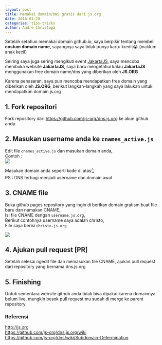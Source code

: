 ```yaml
---
layout: post
title: Memakai domain/DNS gratis dari js.org
date: 2016-01-20
categories: tips-tricks
author: Andre Christoga
---
```

Setelah setahun memakai domain github.io, saya berpikir tentang membeli **costum domain name**, sayangnya saya tidak punya kartu kredit😭 (maklum anak kecil)

Seiring saya juga sering mengikuti event [JakartaJS](http://meetup.com/jakartajs), saya mencoba membuka website **JakartaJS**, saya baru mengetahui kalau **JakartaJS** menggunakan free domain name/dns yang diberikan oleh **JS.ORG**

Karena penasaran, saya pun mencoba mendapatkan free domain yang diberikan oleh **JS.ORG**, berikut langkah-langkah yang saya lakukan untuk mendapatkan domain js.org

## 1. Fork repositori
Fork repository dari https://github.com/js-org/dns.js.org ke akun github anda

## 2. Masukan username anda ke `cnames_active.js`
Edit file `cnames_active.js` dan masukan domain anda, <br>
Contoh : <br>
<img src="{{ site.url }}/img/git-url-2.png">

Masukan domain anda seperti kode di atas👆 <br>
PS : DNS terbagi menjadi username dan domain awal

## 3. CNAME file
Buka github pages repository yang ingin di berikan domain gratism buat file baru dan namakan CNAME, <br> Isi file CNAME dengan `username.js.org`, <br> Berikut contohnya username saya adalah christo, <br> File saya berisi `christo.js.org`

<img src="{{ site.url }}/img/git-url-3.png">

## 4. Ajukan pull request [PR]
Setelah selesai ngedit file dan memasukan file CNAME, ajukan pull request dari repository yang bernama dns.js.org

## 5. Finishing
Untuk sementara website github anda tidak bisa dipakai karena domainnya belum live, mungkin besok pull request mu sudah di merge ke parent repository


### Referensi
http://js.org <br>
https://github.com/js-org/dns.js.org/wiki <br>
https://github.com/js-org/dns/wiki/Subdomain-Determination



